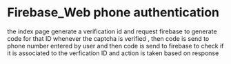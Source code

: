 # Firebase_Web phone authentication


the index page generate a verification id and request firebase to generate code for that ID whenever the captcha is verified ,
then code is send to phone number entered by user and then 
code is send to firebase to check if it is associated to the verfication ID and action is taken based on response
